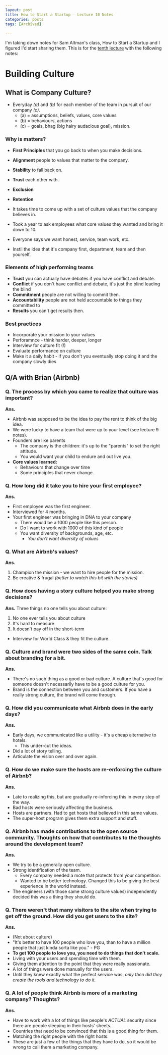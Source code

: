 ```yaml
---
layout: post
title: How to Start a Startup - Lecture 10 Notes
categories: posts
tags: [Archived]

---
```


I'm taking down notes for Sam Altman's class, How to Start a Startup and I figured I'd start sharing them. This is for the [tenth lecture](https://www.youtube.com/watch?v=RfWgVWGEuGE) with the following notes:

# Building Culture

## What is Company Culture?
- Everyday _(a)_ and _(b)_ for each member of the team in pursuit of our company _(c)_.
	- (a) = assumptions, beliefs, values, core values
	- (b) = behaviours, actions
	- (c) = goals, bhag (big hairy audacious goal), mission.

### Why is matters?
 - **First Principles** that you go back to when you make decisions.
 - **Alignment** people to values that matter to the company.
 - **Stability** to fall back on.
 - **Trust** each other with.
 - **Exclusion**
 - **Retention**

- It takes time to come up with a set of culture values that the company believes in.
- Took a year to ask employees what core values they wanted and bring it down to 10.
- Everyone says we want honest, service, team work, etc.
- Instil the idea that it's company first, department, team and then yourself.

### Elements of high performing teams
- **Trust** you can actually have debates if you have conflict and debate.
- **Conflict** if you don't have conflict and debate, it's just the blind leading the blind
- **Commitment** people are not willing to commit then.
- **Accountability** people are not held accountable to things they committed to
- **Results** you can't get results then.

### Best practices
- Incorporate your mission to your values
- Perforamnce - think harder, deeper, longer
- Interview for culture fit (!)
- Evaluate performance on culture
- Make it a daily habit - if you don't you eventually stop doing it and the company slowly dies

## Q/A with Brian (Airbnb)
### Q. The process by which you came to realize that culture was important?

**Ans.** 

- Airbnb was supposed to be the idea to pay the rent to think of the big idea.
- We were lucky to have a team that were up to your level (see lecture 9 notes).
- Founders are like parents
	- The company is the children: it's up to the "parents" to set the right attitude.
	- You would want your child to endure and out live you.
- **Core values learned:**
	- Behaviours that change over time
	- Some principles that never change.

### Q. How long did it take you to hire your first employee?

**Ans.** 

- First employee was the first engineer.
- Interviewed for 4 months.
- Your first engineer was bringing in DNA to your company
	- There would be a 1000 people like this person.
	- Do I want to work with 1000 of this kind of people
	- You want diversity of backgrounds, age, etc.
		- *You don't want diversity of values*

### Q. What are Airbnb's values?

**Ans.** 

1. Champion the mission - we want to hire people for the mission.
2. Be creative & frugal
*(better to watch this bit with the stories)*

### Q. How does having a story culture helped you make strong decisions?

**Ans.**
Three things no one tells you about culture:

1. No one ever tells you about culture
2. It's hard to measure
3. It doesn't pay off in the short-term

- Interview for World Class & they fit the culture.

### Q. Culture and brand were two sides of the same coin. Talk about branding for a bit.

**Ans.**

- There's no such thing as a good or bad culture. A culture that's good for someone doesn't necessarily have to be a good culture for you.
- Brand is the connection between you and customers. If you have a really strong culture, the brand will come through.


### Q. How did you communicate what Airbnb does in the early days?

**Ans.**

- Early days, we communicated like a utility - it's a cheap alternative to hotels.
	- This under-cut the ideas.
- Did a lot of story telling.
- Articulate the vision over and over again.

### Q. How do we make sure the hosts are re-enforcing the culture of Airbnb?

**Ans.**

- Late to realizing this, but are gradually re-inforcing this in every step of the way.
- Bad hosts were seriously affecting the business.
- Hosts are partners. Had to get hosts that believed in this same values.
- The super-host program gives them extra support and stuff.

### Q. Airbnb has made contributions to the open source community. Thoughts on how that contributes to the thoughts around the development team?

**Ans.**

- We try to be a generally open culture.
- Strong identification of the team.
	- Every company needed a mote that protects from your competition.
	- Wanted to be better technology. Changed this to be giving the best experience in the world instead.
- The engineers (with those same strong culture values) independently decided this was a thing they should do.

### Q. There weren't that many visitors to the site when trying to get off the ground. How did you get users to the site?

**Ans.**

- (Not about culture)
- "It's better to have 100 people who love you, than to have a million people that just kinda sorta like you." - PG
- **To get 100 people to love you, you need to do things that don't scale.**
- Living with your users and spending time with them.
- Giving them attention to the point that they were really passionate.
- A lot of things were done manually for the users.
- Until they knew exactly what the perfect service was, *only then did they create the tools and technology to do it.*

### Q. A lot of people think Airbnb is more of a marketing company? Thoughts?

**Ans.**

- Have to work with a lot of things like people's *ACTUAL* security since there are people sleeping in their hosts' sheets.
- Countries that need to be convinced that this is a good thing for them.
- Matching the right people with the right hosts.
- These are just a few of the things that they have to do, so it would be wrong to call them a marketing company.